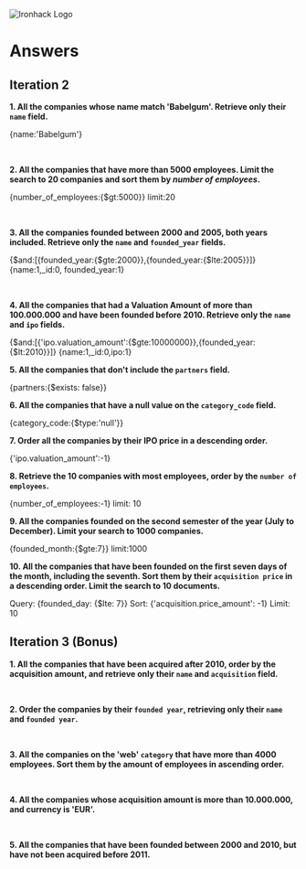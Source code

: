 ![Ironhack Logo](https://i.imgur.com/1QgrNNw.png)

# Answers

## Iteration 2

**1. All the companies whose name match 'Babelgum'. Retrieve only their `name` field.**

{name:'Babelgum'}

<br>

**2. All the companies that have more than 5000 employees. Limit the search to 20 companies and sort them by *number of employees*.**

{number_of_employees:{$gt:5000}} limit:20

<br>

**3. All the companies founded between 2000 and 2005, both years included. Retrieve only the `name` and `founded_year` fields.**

{$and:[{founded_year:{$gte:2000}},{founded_year:{$lte:2005}}]}
{name:1,_id:0, founded_year:1}

<br>

**4. All the companies that had a Valuation Amount of more than 100.000.000 and have been founded before 2010. Retrieve only the `name` and `ipo` fields.**

{$and:[{'ipo.valuation_amount':{$gte:10000000}},{founded_year:{$lt:2010}}]}
{name:1,_id:0,ipo:1}
<br>

**5. All the companies that don't include the `partners` field.**

{partners:{$exists: false}}
<br>

**6. All the companies that have a null value on the `category_code` field.**

{category_code:{$type:'null'}}
<br>

**7. Order all the companies by their IPO price in a descending order.**

{'ipo.valuation_amount':-1}
<br>

**8. Retrieve the 10 companies with most employees, order by the `number of employees`.**

{number_of_employees:-1}
limit: 10
<br>

**9. All the companies founded on the second semester of the year (July to December). Limit your search to 1000 companies.**

{founded_month:{$gte:7}}
limit:1000
<br>

**10. All the companies that have been founded on the first seven days of the month, including the seventh. Sort them by their `acquisition price` in a descending order. Limit the search to 10 documents.**

Query: {founded_day: {$lte: 7}}
Sort: {'acquisition.price_amount': -1}
Limit: 10
<br>

## Iteration 3 (Bonus)

**1. All the companies that have been acquired after 2010, order by the acquisition amount, and retrieve only their `name` and `acquisition` field.**

<!-- Your Query Goes Here -->

<br>

**2. Order the companies by their `founded year`, retrieving only their `name` and `founded year`.**

<!-- Your Query Goes Here -->

<br>

**3. All the companies on the 'web' `category` that have more than 4000 employees. Sort them by the amount of employees in ascending order.**

<!-- Your Query Goes Here -->

<br>

**4. All the companies whose acquisition amount is more than 10.000.000, and currency is 'EUR'.**

<!-- Your Query Goes Here -->

<br>

**5. All the companies that have been founded between 2000 and 2010, but have not been acquired before 2011.**

<!-- Your Query Goes Here -->

<br>
